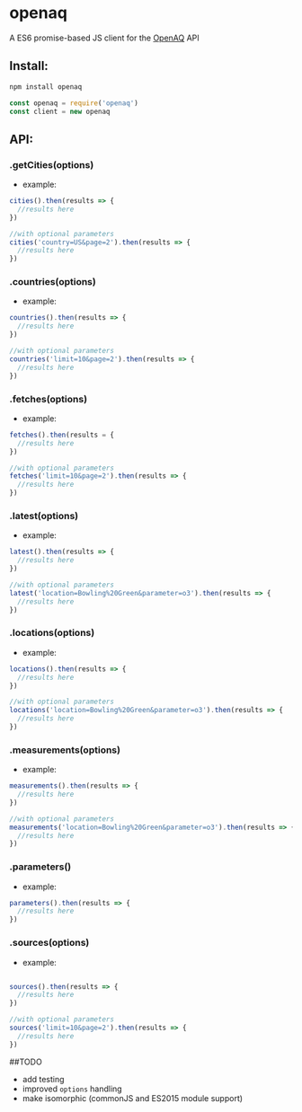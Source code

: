 # openaq
A ES6 promise-based JS client for the [OpenAQ](https://openaq.org) API

## Install:
```bash
npm install openaq
```
```javascript 
const openaq = require('openaq')
const client = new openaq
```

## API:
### .getCities(options)
- example:
```javascript
cities().then(results => {
  //results here
})

//with optional parameters
cities('country=US&page=2').then(results => {
  //results here
})
```

### .countries(options)
- example:
```javascript
countries().then(results => {
  //results here
})

//with optional parameters
countries('limit=10&page=2').then(results => {
  //results here
})
```
### .fetches(options)
- example:
```javascript
fetches().then(results = {
  //results here
})

//with optional parameters
fetches('limit=10&page=2').then(results => {
  //results here
})
```

### .latest(options)
- example:
```javascript
latest().then(results => {
  //results here
})

//with optional parameters
latest('location=Bowling%20Green&parameter=o3').then(results => {
  //results here
})
```

### .locations(options)
- example:
```javascript
locations().then(results => {
  //results here
})

//with optional parameters
locations('location=Bowling%20Green&parameter=o3').then(results => {
  //results here
})
```

### .measurements(options)
- example:
```javascript
measurements().then(results => {
  //results here
})

//with optional parameters
measurements('location=Bowling%20Green&parameter=o3').then(results => {
  //results here
})
```

### .parameters()
- example:
```javascript
parameters().then(results => {
  //results here
})
```

### .sources(options)
- example:
```javascript

sources().then(results => {
  //results here
})

//with optional parameters
sources('limit=10&page=2').then(results => {
  //results here
})
```
##TODO
- add testing
- improved `options` handling
- make isomorphic (commonJS and ES2015 module support)

